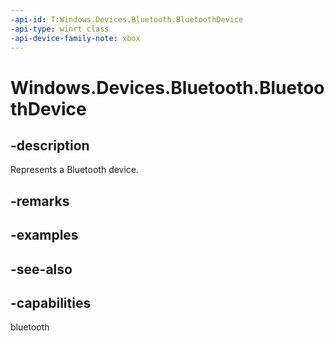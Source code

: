 ```yaml
---
-api-id: T:Windows.Devices.Bluetooth.BluetoothDevice
-api-type: winrt class
-api-device-family-note: xbox
---
```


<!-- Class syntax.
public class BluetoothDevice : Windows.Devices.Bluetooth.IBluetoothDevice, Windows.Devices.Bluetooth.IBluetoothDevice2, Windows.Devices.Bluetooth.IBluetoothDevice3, Windows.Foundation.IClosable
-->

# Windows.Devices.Bluetooth.BluetoothDevice

## -description
Represents a Bluetooth device.

## -remarks

## -examples

## -see-also


## -capabilities
bluetooth